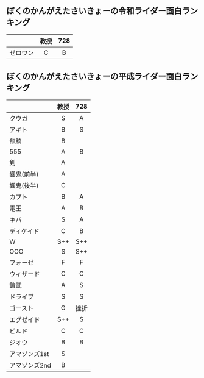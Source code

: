 ## ぼくのかんがえたさいきょーの令和ライダー面白ランキング  

| |教授|728|
|---|:---:|:--:|
|ゼロワン|C|B|


## ぼくのかんがえたさいきょーの平成ライダー面白ランキング  

| |教授|728|
|---|:---:|:---:|
|クウガ|S|A|
|アギト|B|S|
|龍騎|B||
|555|A|B|
|剣|A||
|響鬼(前半)|A||
|響鬼(後半)|C||
|カブト|B|A|
|電王|A|B|
|キバ|S|A|
|ディケイド|C|B|
|W|S++|S++|
|OOO|S|S++|
|フォーゼ|F|F|
|ウィザード|C|C|
|鎧武|A|S|
|ドライブ|S|S|
|ゴースト|G|挫折|
|エグゼイド|S++|S|
|ビルド|C|C|
|ジオウ|B|B|
|アマゾンズ1st|S||
|アマゾンズ2nd|B||
